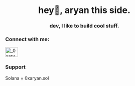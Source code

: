 <h1 align="center">hey👋, aryan this side.</h1>
<h3 align="center">dev, I like to build cool stuff.</h3>

<h3 align="left">Connect with me:</h3>
<p align="left">
<a href="https://x.com/_0xaryan" target="blank"><img align="center" src="https://raw.githubusercontent.com/rahuldkjain/github-profile-readme-generator/master/src/images/icons/Social/twitter.svg" alt="_0xaryan" height="30" width="40" /></a>
</p>

<h3>Support</h3>
Solana = 0xaryan.sol

